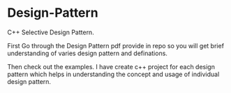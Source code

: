 # Design-Pattern
C++ Selective Design Pattern.

First Go through the Design Pattern pdf provide in repo so you will get brief understanding of varies design pattern and definations.

Then check out the examples. I have create c++ project for each design pattern which helps in understanding the concept and usage of individual design pattern.
